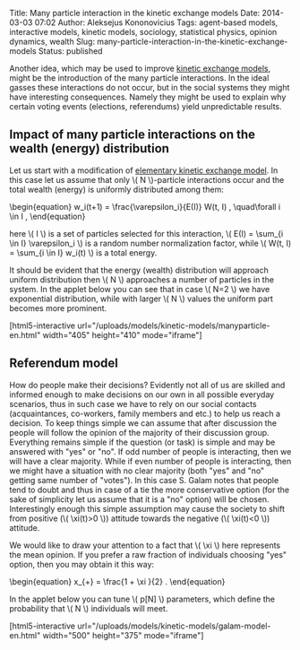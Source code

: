 Title: Many particle interaction in the kinetic exchange models
Date: 2014-03-03 07:02
Author: Aleksejus Kononovicius
Tags: agent-based models, interactive models, kinetic models, sociology, statistical physics, opinion dynamics, wealth
Slug: many-particle-interaction-in-the-kinetic-exchange-models
Status: published

Another idea, which may be used to improve
[kinetic exchange
models](/tag/kinetic-models/), might be the
introduction of the many particle interactions. In the ideal gasses
these interactions do not occur, but in the social systems they might
have interesting consequences. Namely they might be used to explain why
certain voting events (elections, referendums) yield unpredictable
results.<!--more-->

Impact of many particle interactions on the wealth (energy) distribution
------------------------------------------------------------------------

Let us start with a modification of [elementary kinetic exchange
model]({filename}/articles/2013/elementary-kinetic-exchange-models.md).
In this case let us assume that only \\\(  N \\\)-particle interactions
occur and the total wealth (energy) is uniformly distributed among them:

\begin{equation}
 w\_i(t+1) = \frac{\varepsilon\_i}{E(I)} W(t, I) , \quad\forall i \in I , 
\end{equation}

here \\\(  I \\\) is a set of particles selected for this interaction,
\\\(  E(I) = \sum\_{i \in I} \varepsilon\_i  \\\) is a random number
normalization factor, while \\\(  W(t, I) = \sum\_{i \in I} w\_i(t) \\\) is a total energy.

It should be evident that the energy (wealth) distribution will approach
uniform distribution then \\\(  N \\\) approaches a number of particles
in the system. In the applet below you can see that in case \\\( N=2 \\\) we have exponential distribution, while with larger \\\(  N \\\)
values the uniform part becomes more prominent.

[html5-interactive
url="/uploads/models/kinetic-models/manyparticle-en.html"
width="405" height="410" mode="iframe"]

Referendum model
----------------

How do people make their decisions? Evidently not all of us are skilled
and informed enough to make decisions on our own in all possible
everyday scenarios, thus in such case we have to rely on our social
contacts (acquaintances, co-workers, family members and etc.) to help us
reach a decision. To keep things simple we can assume that after
discussion the people will follow the opinion of the majority of their
discussion group. Everything remains simple if the question (or task) is
simple and may be answered with "yes" or "no". If odd number of people
is interacting, then we will have a clear majority. While if even number
of people is interacting, then we might have a situation with no clear
majority (both "yes" and "no" getting same number of "votes"). In this
case S. Galam notes that people tend to doubt and thus in case of a tie
the more conservative option (for the sake of simplicity let us assume
that it is a "no" option) will be chosen. Interestingly enough this
simple assumption may cause the society to shift from positive (\\\( \xi(t)&gt;0 \\\)) attitude towards the negative (\\\(  \xi(t)&lt;0 \\\))
attitude.

We would like to draw your attention to a fact that \\\(  \xi \\\) here
represents the mean opinion. If you prefer a raw fraction of individuals
choosing "yes" option, then you may obtain it this way:

\begin{equation}
 x\_{+} = \frac{1 + \xi }{2} . 
\end{equation}

In the applet below you can tune \\\(  p\[N\] \\\) parameters, which
define the probability that \\\(  N \\\) individuals will meet.

[html5-interactive
url="/uploads/models/kinetic-models/galam-model-en.html"
width="500" height="375" mode="iframe"]

